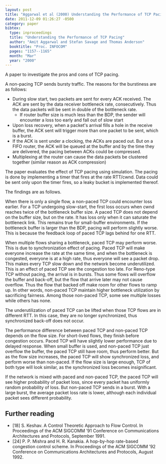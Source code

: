 ```yaml
---
layout: post
title: "Aggarwal et al (2000) Understanding the Performance of TCP Pacing (INFOCOM)"
date: 2011-12-09 01:26:27 -0500
category: paper
bibtex:
  type: inproceedings
  title: "Understanding the Performance of TCP Pacing"
  author: "Amit Aggarwal and Stefan Savage and Thomas Anderson"
  booktitle: "Proc. INFOCOM"
  pages: "1157--1165"
  month: "Mar"
  year: "2000"
---
```

A paper to investigate the pros and cons of TCP pacing.

A non-pacing TCP sends bursty traffic. The reasons for the burstiness are as follows:

  - During slow start, two packets are sent for every ACK received. The ACK are sent by the data
    receiver bottleneck rate, consecutively. Thus the data packets will be sent in double of the
    bottleneck rate.
      - If router buffer size is much less than the BDP, the sender will encounter a loss too early and
        fall out of slow start
  - Upon loss recovery, when a packet's arrival fills a hole in the receive buffer, the ACK sent will trigger
    more than one packet to be sent, which is a burst.
  - If the ACK is sent under a clocking, the ACKs are paced out. But on a FIFO router, the ACK will be
    queued at the buffer and by the time they are delivered, the pacing between ACKs could be
    compressed.
  - Multiplexing at the router can cause the data packets be clustered together (similar reason as
    ACK compression)

The paper evaluates the effect of TCP pacing using simulation. The pacing is done by implementing a timer that fires at the rate RTT/cwnd. Data could be sent only upon the timer fires, so a leaky bucket is implemented thereof.

The findings are as follows.

When there is only a single flow, a non-paced TCP could encounter loss earlier. For a TCP undergoing slow-start, the first loss occurs when cwnd reaches twice of the bottleneck buffer size. A paced TCP does not depend on the buffer size, but on the rate. It has loss only when it can saturate the bottleneck link. This remains true for small-buffer environments. If the bottleneck buffer is larger than the BDP, pacing will perform slightly worse. This is because the feedback loop of paced TCP lags behind for one RTT.

When multiple flows sharing a bottleneck, paced TCP may perform worse. This is due to synchronization effect of pacing. Paced TCP will make everyone increase the rate at the same time, and when the bottleneck is congested, everyone is at a high rate, thus everyone will see a packet drop. This makes every TCP slow down and the network become underutilized. This is an effect of paced TCP see the congestion too late. For Reno-type TCP without pacing, the arrival is in bursts. Thus some flows will overflow the buffer and back-off, but the flow that arrive later may not cause overflow. Thus the flow that backed off make room for other flows to ramp up. In other words, non-paced TCP maintain higher bottleneck utilization by sacrificing fairness. Among those non-paced TCP, some see multiple losses while others has none.

The underutilization of paced TCP can be lifted when those TCP flows are in different RTT. In this case, they are no longer synchronized, thus synchronized back-off does not occur.

The performance difference between paced TCP and non-paced TCP depends on the flow size. For short-lived flows, they finish before congestion occurs. Paced TCP will have slightly lower performance due to delayed response. When small buffer is used, and non-paced TCP just overflow the buffer, the paced TCP still have room, thus perform better. But as the flow size increases, the paced TCP will show synchronized loss, and perform worse than non-paced. If the flow size is large enough, TCP of both type will look similar, as the synchronized loss becomes insignificant.

If the network is mixed with paced and non-paced TCP, the paced TCP will see higher probability of packet loss, since every packet has uniformly random probability of loss. But non-paced TCP sends in a burst. With a large burst, the average packet loss rate is lower, although each individual packet sees different probability.

## Further reading

- [18] S. Keshav. A Control Theoretic Approach to Flow Control. In Proceedings of the ACM SIGCOMM ’91 Conference on Communications Architectures and Protocols, September 1991.  
- [24] P. P. Mishra and H. R. Kanakia. A hop-by-hop rate-based congestion control scheme. In Proceedings of the ACM SIGCOMM ’92 Conference on Communications Architectures and Protocols, August 1992.
